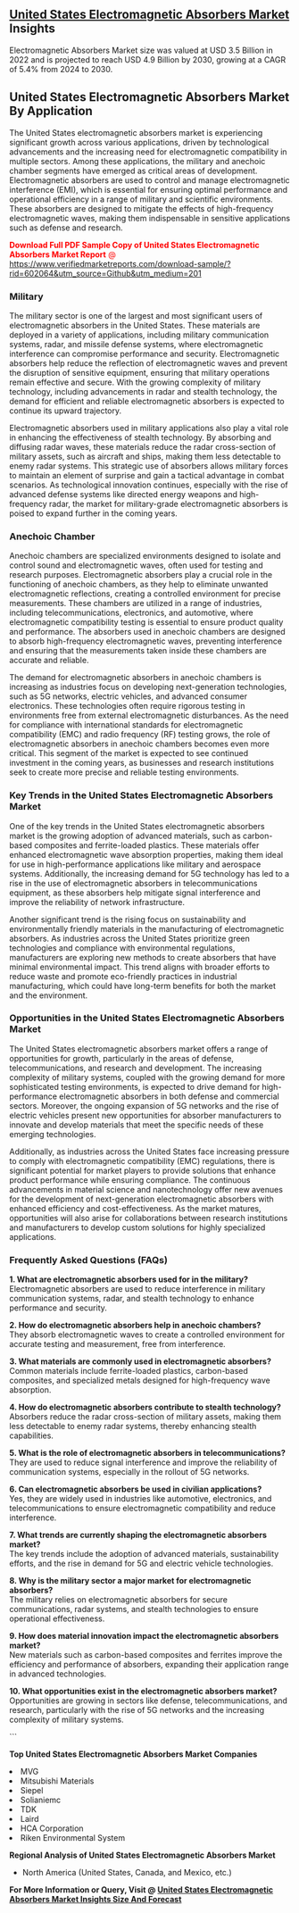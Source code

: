 <h2><a href="https://www.verifiedmarketreports.com/download-sample/?rid=602064&amp;utm_source=Github&amp;utm_medium=201" target="_blank">United States Electromagnetic Absorbers Market</a> Insights</h2><p>Electromagnetic Absorbers Market size was valued at USD 3.5 Billion in 2022 and is projected to reach USD 4.9 Billion by 2030, growing at a CAGR of 5.4% from 2024 to 2030.</p><p><h2>United States Electromagnetic Absorbers Market By Application</h2><p>The United States electromagnetic absorbers market is experiencing significant growth across various applications, driven by technological advancements and the increasing need for electromagnetic compatibility in multiple sectors. Among these applications, the military and anechoic chamber segments have emerged as critical areas of development. Electromagnetic absorbers are used to control and manage electromagnetic interference (EMI), which is essential for ensuring optimal performance and operational efficiency in a range of military and scientific environments. These absorbers are designed to mitigate the effects of high-frequency electromagnetic waves, making them indispensable in sensitive applications such as defense and research.</p><p><p><span class=""><span style="color: #ff0000;"><strong>Download Full PDF Sample Copy of United States Electromagnetic Absorbers Market Report</strong> @ </span><a href="https://www.verifiedmarketreports.com/download-sample/?rid=602064&amp;utm_source=Github&amp;utm_medium=201" target="_blank">https://www.verifiedmarketreports.com/download-sample/?rid=602064&amp;utm_source=Github&amp;utm_medium=201</a></span></p></p><h3>Military</h3><p>The military sector is one of the largest and most significant users of electromagnetic absorbers in the United States. These materials are deployed in a variety of applications, including military communication systems, radar, and missile defense systems, where electromagnetic interference can compromise performance and security. Electromagnetic absorbers help reduce the reflection of electromagnetic waves and prevent the disruption of sensitive equipment, ensuring that military operations remain effective and secure. With the growing complexity of military technology, including advancements in radar and stealth technology, the demand for efficient and reliable electromagnetic absorbers is expected to continue its upward trajectory.</p><p>Electromagnetic absorbers used in military applications also play a vital role in enhancing the effectiveness of stealth technology. By absorbing and diffusing radar waves, these materials reduce the radar cross-section of military assets, such as aircraft and ships, making them less detectable to enemy radar systems. This strategic use of absorbers allows military forces to maintain an element of surprise and gain a tactical advantage in combat scenarios. As technological innovation continues, especially with the rise of advanced defense systems like directed energy weapons and high-frequency radar, the market for military-grade electromagnetic absorbers is poised to expand further in the coming years.</p><h3>Anechoic Chamber</h3><p>Anechoic chambers are specialized environments designed to isolate and control sound and electromagnetic waves, often used for testing and research purposes. Electromagnetic absorbers play a crucial role in the functioning of anechoic chambers, as they help to eliminate unwanted electromagnetic reflections, creating a controlled environment for precise measurements. These chambers are utilized in a range of industries, including telecommunications, electronics, and automotive, where electromagnetic compatibility testing is essential to ensure product quality and performance. The absorbers used in anechoic chambers are designed to absorb high-frequency electromagnetic waves, preventing interference and ensuring that the measurements taken inside these chambers are accurate and reliable.</p><p>The demand for electromagnetic absorbers in anechoic chambers is increasing as industries focus on developing next-generation technologies, such as 5G networks, electric vehicles, and advanced consumer electronics. These technologies often require rigorous testing in environments free from external electromagnetic disturbances. As the need for compliance with international standards for electromagnetic compatibility (EMC) and radio frequency (RF) testing grows, the role of electromagnetic absorbers in anechoic chambers becomes even more critical. This segment of the market is expected to see continued investment in the coming years, as businesses and research institutions seek to create more precise and reliable testing environments.</p><h3>Key Trends in the United States Electromagnetic Absorbers Market</h3><p>One of the key trends in the United States electromagnetic absorbers market is the growing adoption of advanced materials, such as carbon-based composites and ferrite-loaded plastics. These materials offer enhanced electromagnetic wave absorption properties, making them ideal for use in high-performance applications like military and aerospace systems. Additionally, the increasing demand for 5G technology has led to a rise in the use of electromagnetic absorbers in telecommunications equipment, as these absorbers help mitigate signal interference and improve the reliability of network infrastructure.</p><p>Another significant trend is the rising focus on sustainability and environmentally friendly materials in the manufacturing of electromagnetic absorbers. As industries across the United States prioritize green technologies and compliance with environmental regulations, manufacturers are exploring new methods to create absorbers that have minimal environmental impact. This trend aligns with broader efforts to reduce waste and promote eco-friendly practices in industrial manufacturing, which could have long-term benefits for both the market and the environment.</p><h3>Opportunities in the United States Electromagnetic Absorbers Market</h3><p>The United States electromagnetic absorbers market offers a range of opportunities for growth, particularly in the areas of defense, telecommunications, and research and development. The increasing complexity of military systems, coupled with the growing demand for more sophisticated testing environments, is expected to drive demand for high-performance electromagnetic absorbers in both defense and commercial sectors. Moreover, the ongoing expansion of 5G networks and the rise of electric vehicles present new opportunities for absorber manufacturers to innovate and develop materials that meet the specific needs of these emerging technologies.</p><p>Additionally, as industries across the United States face increasing pressure to comply with electromagnetic compatibility (EMC) regulations, there is significant potential for market players to provide solutions that enhance product performance while ensuring compliance. The continuous advancements in material science and nanotechnology offer new avenues for the development of next-generation electromagnetic absorbers with enhanced efficiency and cost-effectiveness. As the market matures, opportunities will also arise for collaborations between research institutions and manufacturers to develop custom solutions for highly specialized applications.</p><h3>Frequently Asked Questions (FAQs)</h3><p><strong>1. What are electromagnetic absorbers used for in the military?</strong><br>Electromagnetic absorbers are used to reduce interference in military communication systems, radar, and stealth technology to enhance performance and security.</p><p><strong>2. How do electromagnetic absorbers help in anechoic chambers?</strong><br>They absorb electromagnetic waves to create a controlled environment for accurate testing and measurement, free from interference.</p><p><strong>3. What materials are commonly used in electromagnetic absorbers?</strong><br>Common materials include ferrite-loaded plastics, carbon-based composites, and specialized metals designed for high-frequency wave absorption.</p><p><strong>4. How do electromagnetic absorbers contribute to stealth technology?</strong><br>Absorbers reduce the radar cross-section of military assets, making them less detectable to enemy radar systems, thereby enhancing stealth capabilities.</p><p><strong>5. What is the role of electromagnetic absorbers in telecommunications?</strong><br>They are used to reduce signal interference and improve the reliability of communication systems, especially in the rollout of 5G networks.</p><p><strong>6. Can electromagnetic absorbers be used in civilian applications?</strong><br>Yes, they are widely used in industries like automotive, electronics, and telecommunications to ensure electromagnetic compatibility and reduce interference.</p><p><strong>7. What trends are currently shaping the electromagnetic absorbers market?</strong><br>The key trends include the adoption of advanced materials, sustainability efforts, and the rise in demand for 5G and electric vehicle technologies.</p><p><strong>8. Why is the military sector a major market for electromagnetic absorbers?</strong><br>The military relies on electromagnetic absorbers for secure communications, radar systems, and stealth technologies to ensure operational effectiveness.</p><p><strong>9. How does material innovation impact the electromagnetic absorbers market?</strong><br>New materials such as carbon-based composites and ferrites improve the efficiency and performance of absorbers, expanding their application range in advanced technologies.</p><p><strong>10. What opportunities exist in the electromagnetic absorbers market?</strong><br>Opportunities are growing in sectors like defense, telecommunications, and research, particularly with the rise of 5G networks and the increasing complexity of military systems.</p>```</p><p><strong>Top United States Electromagnetic Absorbers Market Companies</strong></p><div data-test-id=""><p><li>MVG</li><li> Mitsubishi Materials</li><li> Siepel</li><li> Solianiemc</li><li> TDK</li><li> Laird</li><li> HCA Corporation</li><li> Riken Environmental System</li></p><div><strong>Regional Analysis of&nbsp;United States Electromagnetic Absorbers Market</strong></div><ul><li dir="ltr"><p dir="ltr">North America&nbsp;(United States, Canada, and Mexico, etc.)</p></li></ul><p><strong>For More Information or Query, Visit @&nbsp;</strong><strong><a href="https://www.verifiedmarketreports.com/product/electromagnetic-absorbers-market/?utm_source=Github&amp;utm_medium=201" target="_blank">United States Electromagnetic Absorbers Market Insights Size And Forecast</a></strong></p></div>
